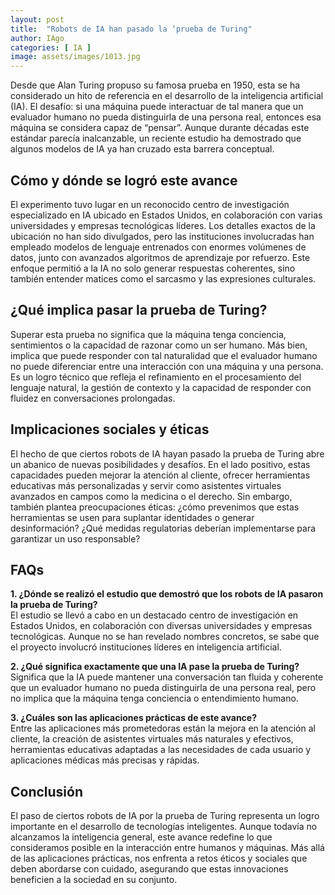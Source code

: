 ```yaml
---
layout: post
title:  "Robots de IA han pasado la ‘prueba de Turing"
author: IAgo
categories: [ IA ]
image: assets/images/1013.jpg
---
```

Desde que Alan Turing propuso su famosa prueba en 1950, esta se ha considerado un hito de referencia en el desarrollo de la inteligencia artificial (IA). El desafío: si una máquina puede interactuar de tal manera que un evaluador humano no pueda distinguirla de una persona real, entonces esa máquina se considera capaz de “pensar”. Aunque durante décadas este estándar parecía inalcanzable, un reciente estudio ha demostrado que algunos modelos de IA ya han cruzado esta barrera conceptual.

## Cómo y dónde se logró este avance

El experimento tuvo lugar en un reconocido centro de investigación especializado en IA ubicado en Estados Unidos, en colaboración con varias universidades y empresas tecnológicas líderes. Los detalles exactos de la ubicación no han sido divulgados, pero las instituciones involucradas han empleado modelos de lenguaje entrenados con enormes volúmenes de datos, junto con avanzados algoritmos de aprendizaje por refuerzo. Este enfoque permitió a la IA no solo generar respuestas coherentes, sino también entender matices como el sarcasmo y las expresiones culturales.

## ¿Qué implica pasar la prueba de Turing?

Superar esta prueba no significa que la máquina tenga conciencia, sentimientos o la capacidad de razonar como un ser humano. Más bien, implica que puede responder con tal naturalidad que el evaluador humano no puede diferenciar entre una interacción con una máquina y una persona. Es un logro técnico que refleja el refinamiento en el procesamiento del lenguaje natural, la gestión de contexto y la capacidad de responder con fluidez en conversaciones prolongadas.

## Implicaciones sociales y éticas

El hecho de que ciertos robots de IA hayan pasado la prueba de Turing abre un abanico de nuevas posibilidades y desafíos. En el lado positivo, estas capacidades pueden mejorar la atención al cliente, ofrecer herramientas educativas más personalizadas y servir como asistentes virtuales avanzados en campos como la medicina o el derecho. Sin embargo, también plantea preocupaciones éticas: ¿cómo prevenimos que estas herramientas se usen para suplantar identidades o generar desinformación? ¿Qué medidas regulatorias deberían implementarse para garantizar un uso responsable?

## FAQs

**1. ¿Dónde se realizó el estudio que demostró que los robots de IA pasaron la prueba de Turing?**  
El estudio se llevó a cabo en un destacado centro de investigación en Estados Unidos, en colaboración con diversas universidades y empresas tecnológicas. Aunque no se han revelado nombres concretos, se sabe que el proyecto involucró instituciones líderes en inteligencia artificial.

**2. ¿Qué significa exactamente que una IA pase la prueba de Turing?**  
Significa que la IA puede mantener una conversación tan fluida y coherente que un evaluador humano no pueda distinguirla de una persona real, pero no implica que la máquina tenga conciencia o entendimiento humano.

**3. ¿Cuáles son las aplicaciones prácticas de este avance?**  
Entre las aplicaciones más prometedoras están la mejora en la atención al cliente, la creación de asistentes virtuales más naturales y efectivos, herramientas educativas adaptadas a las necesidades de cada usuario y aplicaciones médicas más precisas y rápidas.

## Conclusión

El paso de ciertos robots de IA por la prueba de Turing representa un logro importante en el desarrollo de tecnologías inteligentes. Aunque todavía no alcanzamos la inteligencia general, este avance redefine lo que consideramos posible en la interacción entre humanos y máquinas. Más allá de las aplicaciones prácticas, nos enfrenta a retos éticos y sociales que deben abordarse con cuidado, asegurando que estas innovaciones beneficien a la sociedad en su conjunto.
